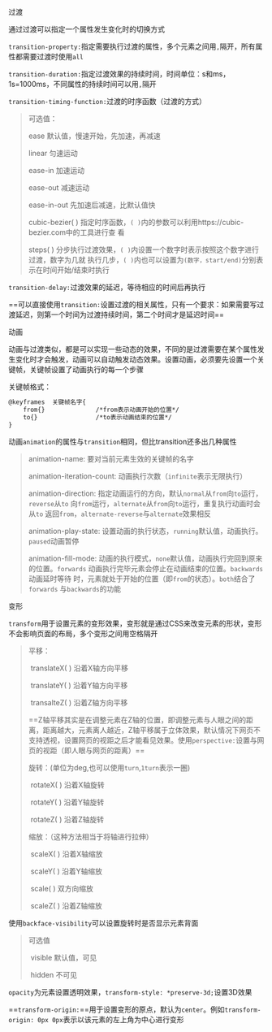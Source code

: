 过渡

通过过渡可以指定一个属性发生变化时的切换方式

`transition-property:`指定需要执行过渡的属性，多个元素之间用`,`隔开，所有属性都需要过渡时使用`all`

`transition-duration:`指定过渡效果的持续时间，时间单位：s和ms，1s=1000ms，不同属性的持续时间可以用`,`隔开

`transition-timing-function:`过渡的时序函数（过渡的方式）

> 可选值：
>
> ease							默认值，慢速开始，先加速，再减速
>
> linear						  匀速运动
>
> ease-in						加速运动
>
> ease-out					 减速运动
>
> ease-in-out				先加速后减速，比默认值快
>
> cubic-bezier( )			指定时序函数，`( )`内的参数可以利用https://cubic-bezier.com中的工具进行查									看
>
> steps( )						分步执行过渡效果，`( )`内设置一个数字时表示按照这个数字进行过渡，数字为几就									执行几步，`( )`内也可以设置为`(数字，start/end)`分别表示在时间开始/结束时执行

`transition-delay:`过渡效果的延迟，等待相应的时间后再执行

==可以直接使用`transition:`设置过渡的相关属性，只有一个要求：如果需要写过渡延迟，则第一个时间为过渡持续时间，第二个时间才是延迟时间==

动画

动画与过渡类似，都是可以实现一些动态的效果，不同的是过渡需要在某个属性发生变化时才会触发，动画可以自动触发动态效果。设置动画，必须要先设置一个关键帧，关键帧设置了动画执行的每一个步骤

关键帧格式：

```html
@keyframes	关键帧名字{
	from{}				/*from表示动画开始的位置*/
	to{}				/*to表示动画结束的位置*/
}
```

动画`animation`的属性与`transition`相同，但比transition还多出几种属性

> animation-name:							要对当前元素生效的关键帧的名字
>
> animation-iteration-count:			动画执行次数（`infinite`表示无限执行）
>
> animation-direction:					  指定动画运行的方向，默认`normal`从`from`向`to`运行，`reverse`从`to`													   向`from`运行，`alternate`从`from`向`to`运行，重复执行动画时会从`to`													   返回`from`，`alternate-reverse`与`alternate`效果相反
>
> animation-play-state:					设置动画的执行状态，`running`默认值，动画执行。`paused`动画暂停
>
> animation-fill-mode:					 动画的执行模式，`none`默认值，动画执行完回到原来的位置。`forwards`													  动画执行完毕元素会停止在动画结束的位置。`backwards`动画延时等待													  时，元素就处于开始的位置（即`from`的状态）。`both`结合了`forwards`													  与`backwards`的功能

变形

`transform`用于设置元素的变形效果，变形就是通过CSS来改变元素的形状，变形不会影响页面的布局，多个变形之间用空格隔开

> 平移：
>
> ​	translateX( )	沿着X轴方向平移
>
> ​	translateY( )	沿着Y轴方向平移
>
> ​	transalteZ( )	沿着Z轴方向平移
>
> ==Z轴平移其实是在调整元素在Z轴的位置，即调整元素与人眼之间的距离，距离越大，元素离人越近，Z轴平移属于立体效果，默认情况下网页不支持透视，设置网页的视距之后才能看见效果。使用`perspective:`设置与网页的视距（即人眼与网页的距离）==
>
> 旋转：(单位为deg,也可以使用`turn`,`1turn`表示一圈)
>
> ​	rotateX( )		沿着X轴旋转
>
> ​	rotateY( )		沿着Y轴旋转
>
> ​	rotateZ( )		沿着Z轴旋转
>
> 缩放：（这种方法相当于将轴进行拉伸）
>
> ​	scaleX( )			沿着X轴缩放
>
> ​	scaleY( )			沿着Y轴缩放
>
> ​	scale( )			  双方向缩放
>
> ​	scaleZ( )			沿着Z轴缩放

使用`backface-visibility`可以设置旋转时是否显示元素背面

> 可选值
>
> ​		visible		默认值，可见
>
> ​		hidden		不可见

`opacity`为元素设置透明效果，`transform-style: *preserve-3d;`设置3D效果

==`transform-origin:`==用于设置变形的原点，默认为`center`。例如`transform-origin: 0px 0px`表示以该元素的左上角为中心进行变形

